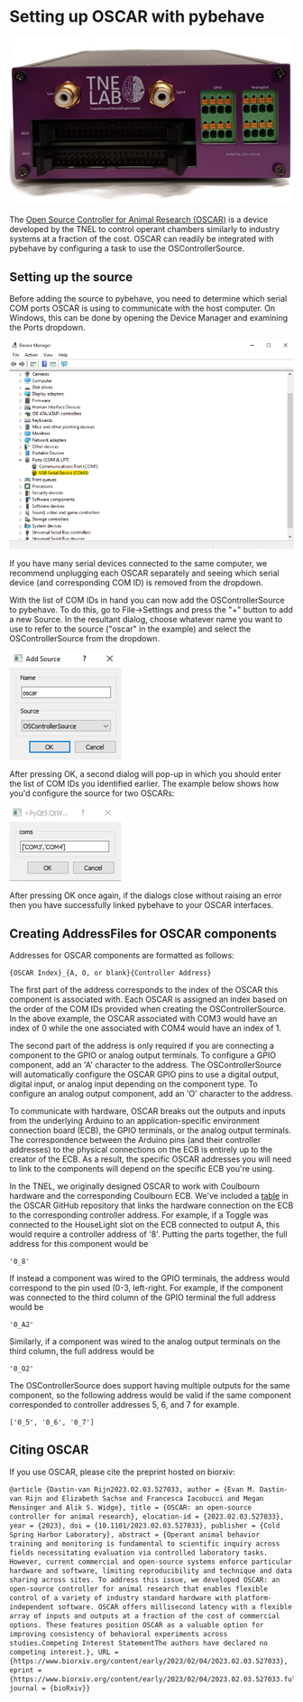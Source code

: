 # Setting up OSCAR with pybehave

![oscar_front.png](../img/oscar_front.png)

The [Open Source Controller for Animal Research (OSCAR)](https://github.com/tne-lab/OSCAR) is a device developed by the TNEL
to control operant chambers similarly to industry systems at a fraction of the cost. OSCAR can readily be integrated with pybehave
by configuring a task to use the OSControllerSource.

## Setting up the source

Before adding the source to pybehave, you need to determine which serial COM ports OSCAR is using to communicate with the 
host computer. On Windows, this can be done by opening the Device Manager and examining the Ports dropdown. 

![identifying_com.png](../img/identifying_com.png)

If you have many serial devices connected to the same computer, we recommend unplugging each OSCAR separately and seeing 
which serial device (and corresponding COM ID) is removed from the dropdown.

With the list of COM IDs in hand you can now add the OSControllerSource to pybehave. To do this, go to File->Settings and
press the "+" button to add a new Source. In the resultant dialog, choose whatever name you want to use to refer to the 
source ("oscar" in the example) and select the OSControllerSource from the dropdown.

![add_oscar.png](../img/add_oscar.png)

After pressing OK, a second dialog will pop-up in which you should enter the list of COM IDs you identified earlier. The
example below shows how you'd configure the source for two OSCARs:

![oscar_params.png](../img/oscar_params.png)

After pressing OK once again, if the dialogs close without raising an error then you have successfully linked pybehave to
your OSCAR interfaces.

## Creating AddressFiles for OSCAR components

Addresses for OSCAR components are formatted as follows:

    {OSCAR Index}_{A, O, or blank}{Controller Address}

The first part of the address corresponds to the index of the OSCAR this component is associated with. Each OSCAR is assigned
an index based on the order of the COM IDs provided when creating the OSControllerSource. In the above example, the OSCAR 
associated with COM3 would have an index of 0 while the one associated with COM4 would have an index of 1.

The second part of the address is only required if you are connecting a component to the GPIO or analog output terminals.
To configure a GPIO component, add an 'A' character to the address. The OSControllerSource will automatically configure 
the OSCAR GPIO pins to use a digital output, digital input, or analog input depending on the component type. To configure
an analog output component, add an 'O' character to the address.

To communicate with hardware, OSCAR breaks out the outputs and inputs from the underlying Arduino to an application-specific
environment connection board (ECB), the GPIO terminals, or the analog output terminals. The correspondence between the Arduino 
pins (and their controller addresses) to the physical connections on the ECB is entirely up to the creator of the ECB. As a result, 
the specific OSCAR addresses you will need to link to the components will depend on the specific ECB you're using. 

In the TNEL, we originally designed OSCAR to work with Coulbourn hardware and the corresponding Coulbourn ECB. We've included a 
[table](https://github.com/tne-lab/OSCAR/blob/main/ECB/Coulbourn/CoulbournAddresses.csv) in the OSCAR GitHub repository 
that links the hardware connection on the ECB to the corresponding controller address. For example, if a Toggle was connected
to the HouseLight slot on the ECB connected to output A, this would require a controller address of '8'. Putting the parts 
together, the full address for this component would be

    '0_8'

If instead a component was wired to the GPIO terminals, the address would correspond to the pin used (0-3, left-right. For
example, if the component was connected to the third column of the GPIO terminal the full address would be

    '0_A2'

Similarly, if a component was wired to the analog output terminals on the third column, the full address would be

    '0_O2'

The OSControllerSource does support having multiple outputs for the same component, so the following address would be
valid if the same component corresponded to controller addresses 5, 6, and 7 for example.

    ['0_5', '0_6', '0_7']

## Citing OSCAR

If you use OSCAR, please cite the preprint hosted on biorxiv:

```
@article {Dastin-van Rijn2023.02.03.527033, author = {Evan M. Dastin-van Rijn and Elizabeth Sachse and Francesca Iacobucci and Megan Mensinger and Alik S. Widge}, title = {OSCAR: an open-source controller for animal research}, elocation-id = {2023.02.03.527033}, year = {2023}, doi = {10.1101/2023.02.03.527033}, publisher = {Cold Spring Harbor Laboratory}, abstract = {Operant animal behavior training and monitoring is fundamental to scientific inquiry across fields necessitating evaluation via controlled laboratory tasks. However, current commercial and open-source systems enforce particular hardware and software, limiting reproducibility and technique and data sharing across sites. To address this issue, we developed OSCAR: an open-source controller for animal research that enables flexible control of a variety of industry standard hardware with platform-independent software. OSCAR offers millisecond latency with a flexible array of inputs and outputs at a fraction of the cost of commercial options. These features position OSCAR as a valuable option for improving consistency of behavioral experiments across studies.Competing Interest StatementThe authors have declared no competing interest.}, URL = {https://www.biorxiv.org/content/early/2023/02/04/2023.02.03.527033}, eprint = {https://www.biorxiv.org/content/early/2023/02/04/2023.02.03.527033.full.pdf}, journal = {bioRxiv}}
```